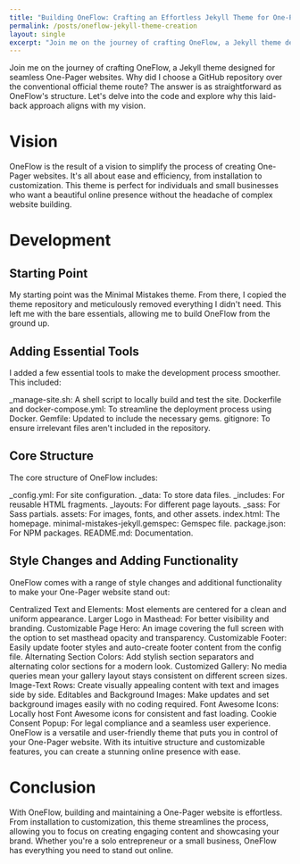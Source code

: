 ```yaml
---
title: "Building OneFlow: Crafting an Effortless Jekyll Theme for One-Pager Websites"
permalink: /posts/oneflow-jekyll-theme-creation
layout: single
excerpt: "Join me on the journey of crafting OneFlow, a Jekyll theme designed for seamless One-Pager websites. Why did I choose a GitHub repository over the conventional official theme route? The answer is as straightforward as OneFlow's structure. Let's delve into the code and explore why this laid-back approach aligns with my vision."
---
```


Join me on the journey of crafting OneFlow, a Jekyll theme designed for seamless One-Pager websites. Why did I choose a GitHub repository over the conventional official theme route? The answer is as straightforward as OneFlow's structure. Let's delve into the code and explore why this laid-back approach aligns with my vision.

# Vision
OneFlow is the result of a vision to simplify the process of creating One-Pager websites. It's all about ease and efficiency, from installation to customization. This theme is perfect for individuals and small businesses who want a beautiful online presence without the headache of complex website building.

# Development
## Starting Point
My starting point was the Minimal Mistakes theme. From there, I copied the theme repository and meticulously removed everything I didn't need. This left me with the bare essentials, allowing me to build OneFlow from the ground up.

## Adding Essential Tools
I added a few essential tools to make the development process smoother. This included:

_manage-site.sh: A shell script to locally build and test the site.
Dockerfile and docker-compose.yml: To streamline the deployment process using Docker.
Gemfile: Updated to include the necessary gems.
gitignore: To ensure irrelevant files aren't included in the repository.

## Core Structure
The core structure of OneFlow includes:

_config.yml: For site configuration.
_data: To store data files.
_includes: For reusable HTML fragments.
_layouts: For different page layouts.
_sass: For Sass partials.
assets: For images, fonts, and other assets.
index.html: The homepage.
minimal-mistakes-jekyll.gemspec: Gemspec file.
package.json: For NPM packages.
README.md: Documentation.


## Style Changes and Adding Functionality

OneFlow comes with a range of style changes and additional functionality to make your One-Pager website stand out:

Centralized Text and Elements: Most elements are centered for a clean and uniform appearance.
Larger Logo in Masthead: For better visibility and branding.
Customizable Page Hero: An image covering the full screen with the option to set masthead opacity and transparency.
Customizable Footer: Easily update footer styles and auto-create footer content from the config file.
Alternating Section Colors: Add stylish section separators and alternating color sections for a modern look.
Customized Gallery: No media queries mean your gallery layout stays consistent on different screen sizes.
Image-Text Rows: Create visually appealing content with text and images side by side.
Editables and Background Images: Make updates and set background images easily with no coding required.
Font Awesome Icons: Locally host Font Awesome icons for consistent and fast loading.
Cookie Consent Popup: For legal compliance and a seamless user experience.
OneFlow is a versatile and user-friendly theme that puts you in control of your One-Pager website. With its intuitive structure and customizable features, you can create a stunning online presence with ease.

# Conclusion
With OneFlow, building and maintaining a One-Pager website is effortless. From installation to customization, this theme streamlines the process, allowing you to focus on creating engaging content and showcasing your brand. Whether you're a solo entrepreneur or a small business, OneFlow has everything you need to stand out online.